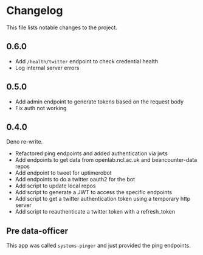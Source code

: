 # Changelog

This file lists notable changes to the project.

## 0.6.0

- Add `/health/twitter` endpoint to check credential health
- Log internal server errors

## 0.5.0

- Add admin endpoint to generate tokens based on the request body
- Fix auth not working

## 0.4.0

Deno re-write.

- Refactored ping endpoints and added authentication via jwts
- Add endpoints to get data from openlab.ncl.ac.uk and beancounter-data repos
- Add endpoint to tweet for uptimerobot
- Add endpoints to do a twitter oauth2 for the bot
- Add script to update local repos
- Add script to generate a JWT to access the specific endpoints
- Add script to get a twitter authentication token using a temporary http server
- Add script to reauthenticate a twitter token with a refresh_token

## Pre data-officer

This app was called `systems-pinger` and just provided the ping endpoints.
